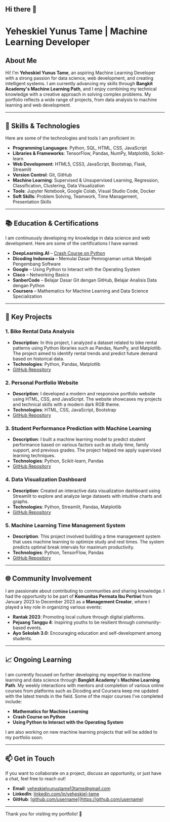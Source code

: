 ## Hi there 👋

# Yeheskiel Yunus Tame | Machine Learning Developer

## About Me
Hi! I'm **Yeheskiel Yunus Tame**, an aspiring Machine Learning Developer with a strong passion for data science, web development, and creating intelligent systems. I am currently advancing my skills through **Bangkit Academy's Machine Learning Path**, and I enjoy combining my technical knowledge with a creative approach in solving complex problems. My portfolio reflects a wide range of projects, from data analysis to machine learning and web development.

---

## 🚀 Skills & Technologies

Here are some of the technologies and tools I am proficient in:

- **Programming Languages**: Python, SQL, HTML, CSS, JavaScript
- **Libraries & Frameworks**: TensorFlow, Pandas, NumPy, Matplotlib, Scikit-learn
- **Web Development**: HTML5, CSS3, JavaScript, Bootstrap, Flask, Streamlit
- **Version Control**: Git, GitHub
- **Machine Learning**: Supervised & Unsupervised Learning, Regression, Classification, Clustering, Data Visualization
- **Tools**: Jupyter Notebook, Google Colab, Visual Studio Code, Docker
- **Soft Skills**: Problem Solving, Teamwork, Time Management, Presentation Skills

---

## 📚 Education & Certifications

I am continuously developing my knowledge in data science and web development. Here are some of the certifications I have earned:

- **DeepLearning.AI** – [Crash Course on Python](https://www.coursera.org/account/accomplishments/verify/ABCDE)
- **Dicoding Indonesia** – Memulai Dasar Pemrograman untuk Menjadi Pengembang Software
- **Google** – Using Python to Interact with the Operating System
- **Cisco** – Networking Basics
- **SanberCode** – Belajar Dasar Git dengan GitHub, Belajar Analisis Data dengan Python
- **Coursera** – Mathematics for Machine Learning and Data Science Specialization

---

## 🎯 Key Projects

### 1. **Bike Rental Data Analysis**
   - **Description**: In this project, I analyzed a dataset related to bike rental patterns using Python libraries such as Pandas, NumPy, and Matplotlib. The project aimed to identify rental trends and predict future demand based on historical data.
   - **Technologies**: Python, Pandas, Matplotlib
   - [GitHub Repository](https://github.com/username/bike-rental-analysis)

### 2. **Personal Portfolio Website**
   - **Description**: I developed a modern and responsive portfolio website using HTML, CSS, and JavaScript. The website showcases my projects and technical skills with a modern dark RGB theme.
   - **Technologies**: HTML, CSS, JavaScript, Bootstrap
   - [GitHub Repository](https://github.com/username/portfolio-website)

### 3. **Student Performance Prediction with Machine Learning**
   - **Description**: I built a machine learning model to predict student performance based on various factors such as study time, family support, and previous grades. The project helped me apply supervised learning techniques.
   - **Technologies**: Python, Scikit-learn, Pandas
   - [GitHub Repository](https://github.com/username/student-performance-prediction)

### 4. **Data Visualization Dashboard**
   - **Description**: Created an interactive data visualization dashboard using Streamlit to explore and analyze large datasets with intuitive charts and graphs.
   - **Technologies**: Python, Streamlit, Pandas, Matplotlib
   - [GitHub Repository](https://github.com/username/data-visualization-dashboard)

### 5. **Machine Learning Time Management System**
   - **Description**: This project involved building a time management system that uses machine learning to optimize study and rest times. The system predicts optimal break intervals for maximum productivity.
   - **Technologies**: Python, TensorFlow, Pandas
   - [GitHub Repository](https://github.com/username/time-management-ml)

---

## 🌐 Community Involvement

I am passionate about contributing to communities and sharing knowledge. I had the opportunity to be part of **Komunitas Permata Ibu Pertiwi** from January 2023 to December 2023 as a **Management Creator**, where I played a key role in organizing various events:

- **Rantak 2023**: Promoting local culture through digital platforms.
- **Pejuang Tanggu 4**: Inspiring youths to be resilient through community-based events.
- **Ayo Sekolah 3.0**: Encouraging education and self-development among students.

---

## 📈 Ongoing Learning

I am currently focused on further developing my expertise in machine learning and data science through **Bangkit Academy**'s **Machine Learning Path**. My weekly interactions with mentors and completion of various online courses from platforms such as Dicoding and Coursera keep me updated with the latest trends in the field. Some of the major courses I’ve completed include:

- **Mathematics for Machine Learning**
- **Crash Course on Python**
- **Using Python to Interact with the Operating System**

I am also working on new machine learning projects that will be added to my portfolio soon.

---

## 📫 Get in Touch

If you want to collaborate on a project, discuss an opportunity, or just have a chat, feel free to reach out!

- **Email**: yeheskielyunustame13tame@gmail.com
- **LinkedIn**: [linkedin.com/in/yeheskiel-tame](https://www.linkedin.com/in/yeheskiel-tame)
- **GitHub**: [[github.com/username](https://github.com/yeheskieltame)](https://github.com/username)

---

Thank you for visiting my portfolio! 🚀

